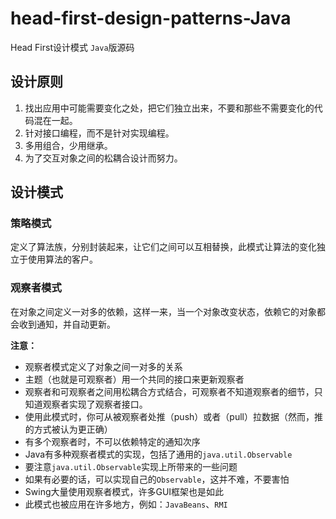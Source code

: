 # head-first-design-patterns-Java
Head First设计模式 `Java`版源码 



## 设计原则

1. 找出应用中可能需要变化之处，把它们独立出来，不要和那些不需要变化的代码混在一起。
2. 针对接口编程，而不是针对实现编程。
3. 多用组合，少用继承。
4. 为了交互对象之间的松耦合设计而努力。






## 设计模式



### 策略模式

定义了算法族，分别封装起来，让它们之间可以互相替换，此模式让算法的变化独立于使用算法的客户。



### 观察者模式

在对象之间定义一对多的依赖，这样一来，当一个对象改变状态，依赖它的对象都会收到通知，并自动更新。

**注意：**

* 观察者模式定义了对象之间一对多的关系
* 主题（也就是可观察者）用一个共同的接口来更新观察者
* 观察者和可观察者之间用松耦合方式结合，可观察者不知道观察者的细节，只知道观察者实现了观察者接口。
* 使用此模式时，你可从被观察者处推（push）或者（pull）拉数据（然而，推的方式被认为更正确）
* 有多个观察者时，不可以依赖特定的通知次序
* Java有多种观察者模式的实现，包括了通用的`java.util.Observable`
* 要注意`java.util.Observable`实现上所带来的一些问题
* 如果有必要的话，可以实现自己的`Observable`，这并不难，不要害怕
* Swing大量使用观察者模式，许多GUI框架也是如此
* 此模式也被应用在许多地方，例如：`JavaBeans`、`RMI`

